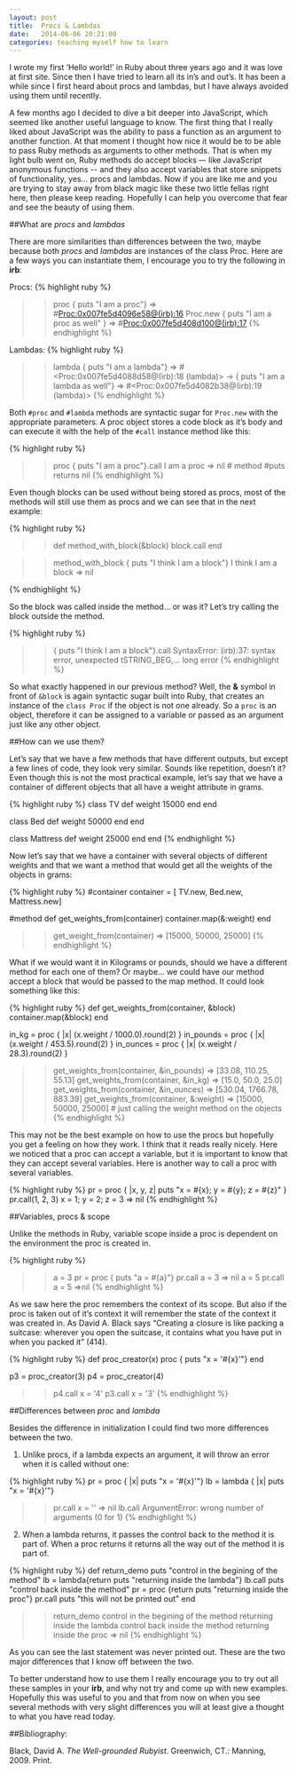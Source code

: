 ```yaml
---
layout: post
title:  Procs & Lambdas
date:   2014-06-06 20:21:00
categories: teaching myself how to learn
---
```


I wrote my first ‘Hello world!’ in Ruby about three years ago and it was love at first site. Since then I have tried to learn all its in’s and out’s. It has been a while since I first heard about procs and lambdas, but I have always avoided using them until recently.

A few months ago I decided to dive a bit deeper into JavaScript, which seemed like another useful language to know. The first thing that I really liked about JavaScript was the ability to pass a function as an argument to another function. At that moment I thought how nice it would be to be able to pass Ruby methods as arguments to other methods. That is when my light bulb went on, Ruby methods do accept blocks –- like JavaScript anonymous functions -- and they also accept variables that store snippets of functionality, yes... procs and lambdas. Now if you are like me and you are trying to stay away from black magic like these two little fellas right here, then please keep reading. Hopefully I can help you overcome that fear and see the beauty of using them.


##What are *procs* and *lambdas*


There are more similarities than differences between the two, maybe because both *procs* and *lambdas* are instances of the class Proc. Here are a few ways you can instantiate them, I encourage you to try the following in **irb**:


Procs:
{% highlight ruby %}
>> proc { puts "I am a proc"}
=> #<Proc:0x007fe5d4096e58@(irb):16>
>> Proc.new { puts "I am a proc as well" }
=> #<Proc:0x007fe5d408d100@(irb):17>
{% endhighlight %}


Lambdas:
{% highlight ruby %}
>> lambda { puts "I am a lambda"}
=> #<Proc:0x007fe5d4088d58@(irb):18 (lambda)>
>> -> { puts "I am a lambda as well"}
=> #<Proc:0x007fe5d4082b38@(irb):19 (lambda)>
  {% endhighlight %}


Both `#proc` and `#lambda` methods are syntactic sugar for `Proc.new` with the appropriate parameters. A proc object stores a code block as it’s body and can execute it with the help of the `#call` instance method like this:

{% highlight ruby %}
>> proc { puts "I am a proc"}.call
I am a proc
=> nil     # method #puts returns nil
{% endhighlight %}


Even though blocks can be used without being stored as procs, most of the methods will still use them as procs and we can see that in the next example:







{% highlight ruby %}
>>def method_with_block(&block)
>>    block.call
>>end

>>method_with_block { puts "I think I am a block"}
I think I am a block
=> nil

{% endhighlight %}


So the block was called inside the method… or was it? Let’s try calling the block outside the method.


{% highlight ruby %}
>> { puts "I think I am a block"}.call
SyntaxError: (irb):37: syntax error, unexpected tSTRING_BEG,... long error
{% endhighlight %}


So what exactly happened in our previous method? Well, the **&** symbol in front of `&block` is again syntactic sugar built into Ruby, that creates an instance of the `class Proc` if the object is not one already. So a `proc` is an object, therefore it can be assigned to a variable or passed as an argument just like any other object.



##How can we use them?


Let’s say that we have a few methods that have different outputs, but except a few lines of code, they look very similar.  Sounds like repetition, doesn’t it? Even though this is not the most practical example, let’s say that we have a container of different objects that all have a weight attribute in grams.

{% highlight ruby %}
class TV
  def weight
    15000
  end
end

class Bed
  def weight
    50000
  end
end

class Mattress
  def weight
    25000
  end
end
{% endhighlight %}



Now let’s say that we have a container with several objects of different weights and that we want a method that would get all the weights of the objects in grams:


{% highlight ruby %}
#container
container = [ TV.new, Bed.new, Mattress.new]

#method
def get_weights_from(container)
  container.map(&:weight)
end

>>get_weight_from(container)
=> [15000, 50000, 25000]
{% endhighlight %}


What if we would want it in Kilograms or pounds, should we have a different method for each one of them? Or maybe… we could have our method accept a block that would be passed to the map method. It could look something like this:


{% highlight ruby %}
def get_weights_from(container, &block)
  container.map(&block)
end

in_kg = proc { |x| (x.weight / 1000.0).round(2) }
in_pounds = proc { |x| (x.weight / 453.5).round(2) }
in_ounces = proc { |x| (x.weight / 28.3).round(2) }

>> get_weights_from(container, &in_pounds)
=> [33.08, 110.25, 55.13]
>> get_weights_from(container, &in_kg)
=> [15.0, 50.0, 25.0]
>> get_weights_from(container, &in_ounces)
=> [530.04, 1766.78, 883.39]
>> get_weights_from(container, &:weight)
=> [15000, 50000, 25000]  # just calling the weight method on the objects
{% endhighlight %}



This may not be the best example on how to use the procs but hopefully you get a feeling on how they work. I think that it reads really nicely. Here we noticed that a proc can accept a variable, but it is important to know that they can accept several variables. Here is another way to call a proc with several variables.

{% highlight ruby %}
pr = proc { |x, y, z|  puts "x = #{x}; y = #{y}; z = #{z}" }
pr.call(1, 2, 3)
x = 1; y = 2; z = 3
=> nil
{% endhighlight %}


##Variables, procs & scope


Unlike the methods in Ruby, variable scope inside a proc is dependent on the environment the proc is created in.

{% highlight ruby %}
>>a = 3
>>pr = proc { puts "a = #{a}"}
>> pr.call
a = 3
=> nil
>>a  = 5
>> pr.call
a = 5
=>nil
{% endhighlight %}


As we saw here the proc remembers the context of its scope. But also if the proc is taken out of it’s context it will remember the state of the context it was created in. As David A. Black says “Creating a closure is like packing a suitcase: wherever you open the suitcase, it contains what you have put in when you packed it” (414).

{% highlight ruby %}
def proc_creator(x)
  proc { puts "x = '#{x}'"}
end

p3 = proc_creator(3)
p4 = proc_creator(4)

>> p4.call
x = '4'
>> p3.call
x = '3'
{% endhighlight %}


##Differences between *proc* and *lambda*


Besides the difference in initialization I could find two more differences between the two.

1. Unlike procs,  if a lambda expects an argument, it will throw an error when it is called without one:

{% highlight ruby %}
pr = proc { |x| puts "x = '#{x}'"}
lb  = lambda  { |x|  puts "x = '#{x}'"}
>> pr.call
x = ''
=> nil
>> lb.call
ArgumentError: wrong number of arguments (0 for 1)
{% endhighlight %}


2. When a lambda returns, it passes the control back to the method it is part of. When a proc returns it returns all the way out of the method it is part of.


{% highlight ruby %}
def return_demo
  puts "control in the begining of the method"
  lb = lambda{return puts "returning inside the lambda"}
  lb.call
  puts "control back inside the method"
  pr = proc {return puts "returning inside the proc"}
  pr.call
  puts "this will not be printed out"
end

>> return_demo
control in the begining of the method
returning inside the lambda
control back inside the method
returning inside the proc
=> nil
{% endhighlight %}


As you can see the last statement was never printed out. These are the two major differences that I know off between the two.



To better understand how to use them I really encourage you to try out all these samples in your **irb**, and why not try and come up with new examples. Hopefully this was useful to you and that from now on when you see several methods with very slight differences you will at least give a thought to what you have read today.


##Bibliography:

Black, David A. *The Well-grounded Rubyist*. Greenwich, CT.: Manning, 2009. Print.
